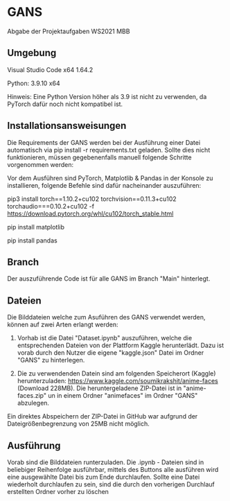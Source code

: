 # GANS
Abgabe der Projektaufgaben WS2021 MBB


## Umgebung

Visual Studio Code x64 1.64.2

Python: 3.9.10 x64 

Hinweis: Eine Python Version höher als 3.9 ist nicht zu verwenden, da PyTorch dafür noch nicht kompatibel ist. 

## Installationsansweisungen

Die Requirements der GANS werden bei der Ausführung einer Datei automatisch via pip install -r requirements.txt geladen. Sollte dies nicht funktionieren, müssen gegebenenfalls manuell folgende Schritte vorgenommen werden:

Vor dem Ausführen sind PyTorch, Matplotlib & Pandas in der Konsole zu installieren, folgende Befehle sind dafür nacheinander auszuführen:

pip3 install torch==1.10.2+cu102 torchvision==0.11.3+cu102 torchaudio===0.10.2+cu102 -f https://download.pytorch.org/whl/cu102/torch_stable.html

pip install matplotlib

pip install pandas

## Branch

Der auszuführende Code ist für alle GANS im Branch "Main" hinterlegt. 

## Dateien

Die Bilddateien welche zum Asuführen des GANS verwendet werden, können auf zwei Arten erlangt werden:

1. Vorhab ist die Datei "Dataset.ipynb" auszuführen, welche die entsprechenden Dateien von der Plattform Kaggle herunterlädt. Dazu ist vorab durch den Nutzer die eigene "kaggle.json" Datei im Ordner "GANS" zu hinterlegen. 

2. Die zu verwendenden Datein sind am folgenden Speicherort (Kaggle) herunterzuladen: 
https://www.kaggle.com/soumikrakshit/anime-faces (Download 228MB). Die heruntergeladene ZIP-Datei ist in "anime-faces.zip" un in einem Ordner "animefaces" im Ordner "GANS" abzulegen.


Ein direktes Abspeichern der ZIP-Datei in GitHub war aufgrund der Dateigrößenbegrenzung von 25MB nicht möglich. 

## Ausführung

Vorab sind die Bilddateien runterzuladen. Die .ipynb - Dateien sind in beliebiger Reihenfolge ausführbar, mittels des Buttons alle ausführen wird eine ausgewählte Datei bis zum Ende durchlaufen. Sollte eine Datei wiederholt durchlaufen zu sein, sind die durch den vorherigen Durchlauf erstellten Ordner vorher zu löschen
